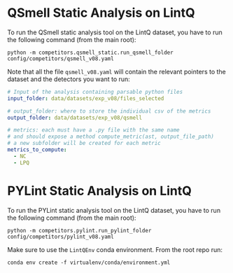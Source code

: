 # QSmell Static Analysis on LintQ

To run the QSmell static analysis tool on the LintQ dataset, you have to run the following command (from the main root):
```
python -m competitors.qsmell_static.run_qsmell_folder config/competitors/qsmell_v08.yaml
```

Note that all the file `qsmell_v08.yaml` will contain the relevant pointers to the dataset and the detectors you want to run:

```yaml
# Input of the analysis containing parsable python files
input_folder: data/datasets/exp_v08/files_selected

# output_folder: where to store the individual csv of the metrics
output_folder: data/datasets/exp_v08/qsmell

# metrics: each must have a .py file with the same name
# and should expose a method compute_metric(ast, output_file_path)
# a new subfolder will be created for each metric
metrics_to_compute:
  - NC
  - LPQ
```


# PYLint Static Analysis on LintQ

To run the PYLint static analysis tool on the LintQ dataset, you have to run the following command (from the main root):
```
python -m competitors.pylint.run_pylint_folder config/competitors/pylint_v08.yaml
```

Make sure to use the `LintQEnv` conda environment. From the root repo run:
```
conda env create -f virtualenv/conda/environment.yml
```